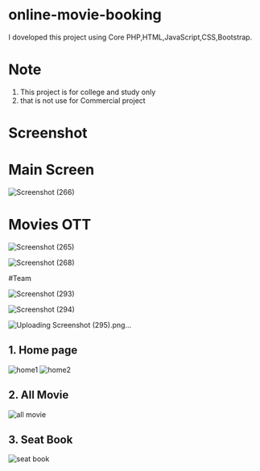 # online-movie-booking
I doveloped this project using Core PHP,HTML,JavaScript,CSS,Bootstrap.

# Note
1. This project is for college and study only
2. that is not use for Commercial project

# Screenshot

# Main Screen 
![Screenshot (266)](https://github.com/Abhishek-Shukla9867/Movie-OTT-Booking-System-/assets/121942566/17a99185-8025-4bbe-a797-3053626c0eea)

# Movies OTT

![Screenshot (265)](https://github.com/Abhishek-Shukla9867/Movie-OTT-Booking-System-/assets/121942566/bcbb0db8-03f5-4a37-866c-58bcdc005a61)


![Screenshot (268)](https://github.com/Abhishek-Shukla9867/Movie-OTT-Booking-System-/assets/121942566/9d631c11-64d0-4110-9697-73d2212f0f91)

#Team

![Screenshot (293)](https://github.com/Abhishek-Shukla9867/Movie-OTT-Booking-System-/assets/121942566/fd348888-11c2-44fb-a906-60a871454c2b)


![Screenshot (294)](https://github.com/Abhishek-Shukla9867/Movie-OTT-Booking-System-/assets/121942566/e826e23c-8960-4ae6-986a-27c6b7ba1dc1)

![Uploading Screenshot (295).png…]()

## 1. Home page ##
![home1](https://user-images.githubusercontent.com/104883953/167260990-670d3197-5c62-44bc-b821-fcc8d0efd36d.jpg)
![home2](https://user-images.githubusercontent.com/104883953/167261156-947f1206-6d2f-48c5-b3ba-319ff50b2e95.jpg)

## 2. All Movie ##
![all movie](https://user-images.githubusercontent.com/104883953/167261026-0c6d020e-7963-4e33-85e9-97b2b118d2e6.jpg)

## 3. Seat Book ##
![seat book](https://user-images.githubusercontent.com/104883953/167261039-e45bb084-ed5a-4b43-b8d2-132a16100d41.jpg)

